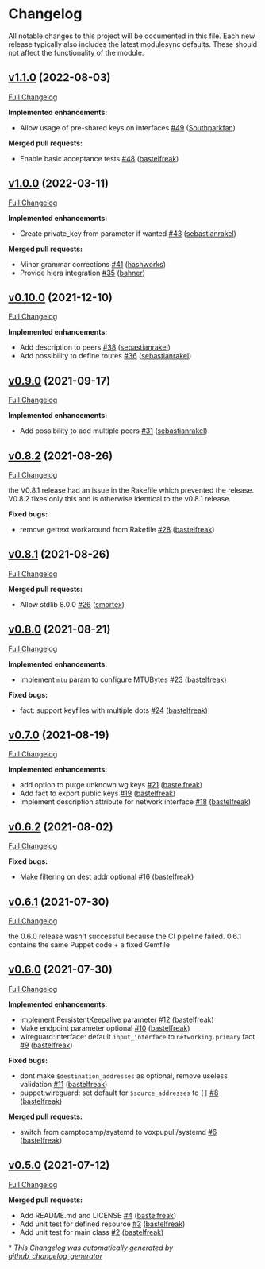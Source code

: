 # Changelog

All notable changes to this project will be documented in this file.
Each new release typically also includes the latest modulesync defaults.
These should not affect the functionality of the module.

## [v1.1.0](https://github.com/voxpupuli/puppet-wireguard/tree/v1.1.0) (2022-08-03)

[Full Changelog](https://github.com/voxpupuli/puppet-wireguard/compare/v1.0.0...v1.1.0)

**Implemented enhancements:**

- Allow usage of pre-shared keys on interfaces [\#49](https://github.com/voxpupuli/puppet-wireguard/pull/49) ([Southparkfan](https://github.com/Southparkfan))

**Merged pull requests:**

- Enable basic acceptance tests [\#48](https://github.com/voxpupuli/puppet-wireguard/pull/48) ([bastelfreak](https://github.com/bastelfreak))

## [v1.0.0](https://github.com/voxpupuli/puppet-wireguard/tree/v1.0.0) (2022-03-11)

[Full Changelog](https://github.com/voxpupuli/puppet-wireguard/compare/v0.10.0...v1.0.0)

**Implemented enhancements:**

- Create private\_key from parameter if wanted [\#43](https://github.com/voxpupuli/puppet-wireguard/pull/43) ([sebastianrakel](https://github.com/sebastianrakel))

**Merged pull requests:**

- Minor grammar corrections [\#41](https://github.com/voxpupuli/puppet-wireguard/pull/41) ([hashworks](https://github.com/hashworks))
- Provide hiera integration [\#35](https://github.com/voxpupuli/puppet-wireguard/pull/35) ([bahner](https://github.com/bahner))

## [v0.10.0](https://github.com/voxpupuli/puppet-wireguard/tree/v0.10.0) (2021-12-10)

[Full Changelog](https://github.com/voxpupuli/puppet-wireguard/compare/v0.9.0...v0.10.0)

**Implemented enhancements:**

- Add description to peers [\#38](https://github.com/voxpupuli/puppet-wireguard/pull/38) ([sebastianrakel](https://github.com/sebastianrakel))
- Add possibility to define routes [\#36](https://github.com/voxpupuli/puppet-wireguard/pull/36) ([sebastianrakel](https://github.com/sebastianrakel))

## [v0.9.0](https://github.com/voxpupuli/puppet-wireguard/tree/v0.9.0) (2021-09-17)

[Full Changelog](https://github.com/voxpupuli/puppet-wireguard/compare/v0.8.2...v0.9.0)

**Implemented enhancements:**

- Add possibility to add multiple peers [\#31](https://github.com/voxpupuli/puppet-wireguard/pull/31) ([sebastianrakel](https://github.com/sebastianrakel))

## [v0.8.2](https://github.com/voxpupuli/puppet-wireguard/tree/v0.8.2) (2021-08-26)

[Full Changelog](https://github.com/voxpupuli/puppet-wireguard/compare/v0.8.1...v0.8.2)

the V0.8.1 release had an issue in the Rakefile which prevented the release. V0.8.2 fixes only this and is otherwise identical to the v0.8.1 release.

**Fixed bugs:**

- remove gettext workaround from Rakefile [\#28](https://github.com/voxpupuli/puppet-wireguard/pull/28) ([bastelfreak](https://github.com/bastelfreak))

## [v0.8.1](https://github.com/voxpupuli/puppet-wireguard/tree/v0.8.1) (2021-08-26)

[Full Changelog](https://github.com/voxpupuli/puppet-wireguard/compare/v0.8.0...v0.8.1)

**Merged pull requests:**

- Allow stdlib 8.0.0 [\#26](https://github.com/voxpupuli/puppet-wireguard/pull/26) ([smortex](https://github.com/smortex))

## [v0.8.0](https://github.com/voxpupuli/puppet-wireguard/tree/v0.8.0) (2021-08-21)

[Full Changelog](https://github.com/voxpupuli/puppet-wireguard/compare/v0.7.0...v0.8.0)

**Implemented enhancements:**

- Implement `mtu` param to configure MTUBytes [\#23](https://github.com/voxpupuli/puppet-wireguard/pull/23) ([bastelfreak](https://github.com/bastelfreak))

**Fixed bugs:**

- fact: support keyfiles with multiple dots [\#24](https://github.com/voxpupuli/puppet-wireguard/pull/24) ([bastelfreak](https://github.com/bastelfreak))

## [v0.7.0](https://github.com/voxpupuli/puppet-wireguard/tree/v0.7.0) (2021-08-19)

[Full Changelog](https://github.com/voxpupuli/puppet-wireguard/compare/v0.6.2...v0.7.0)

**Implemented enhancements:**

- add option to purge unknown wg keys [\#21](https://github.com/voxpupuli/puppet-wireguard/pull/21) ([bastelfreak](https://github.com/bastelfreak))
- Add fact to export public keys [\#19](https://github.com/voxpupuli/puppet-wireguard/pull/19) ([bastelfreak](https://github.com/bastelfreak))
- Implement description attribute for network interface [\#18](https://github.com/voxpupuli/puppet-wireguard/pull/18) ([bastelfreak](https://github.com/bastelfreak))

## [v0.6.2](https://github.com/voxpupuli/puppet-wireguard/tree/v0.6.2) (2021-08-02)

[Full Changelog](https://github.com/voxpupuli/puppet-wireguard/compare/v0.6.1...v0.6.2)

**Fixed bugs:**

- Make filtering on dest addr optional [\#16](https://github.com/voxpupuli/puppet-wireguard/pull/16) ([bastelfreak](https://github.com/bastelfreak))

## [v0.6.1](https://github.com/voxpupuli/puppet-wireguard/tree/v0.6.1) (2021-07-30)

[Full Changelog](https://github.com/voxpupuli/puppet-wireguard/compare/v0.6.0...v0.6.1)

the 0.6.0 release wasn't successful because the CI pipeline failed. 0.6.1 contains the same Puppet code + a fixed Gemfile



## [v0.6.0](https://github.com/voxpupuli/puppet-wireguard/tree/v0.6.0) (2021-07-30)

[Full Changelog](https://github.com/voxpupuli/puppet-wireguard/compare/v0.5.0...v0.6.0)

**Implemented enhancements:**

- Implement PersistentKeepalive parameter [\#12](https://github.com/voxpupuli/puppet-wireguard/pull/12) ([bastelfreak](https://github.com/bastelfreak))
- Make endpoint parameter optional [\#10](https://github.com/voxpupuli/puppet-wireguard/pull/10) ([bastelfreak](https://github.com/bastelfreak))
- wireguard:interface: default `input_interface` to `networking.primary` fact [\#9](https://github.com/voxpupuli/puppet-wireguard/pull/9) ([bastelfreak](https://github.com/bastelfreak))

**Fixed bugs:**

- dont make `$destination_addresses` as optional, remove useless validation [\#11](https://github.com/voxpupuli/puppet-wireguard/pull/11) ([bastelfreak](https://github.com/bastelfreak))
- puppet:wireguard: set default for `$source_addresses` to `[]` [\#8](https://github.com/voxpupuli/puppet-wireguard/pull/8) ([bastelfreak](https://github.com/bastelfreak))

**Merged pull requests:**

- switch from camptocamp/systemd to voxpupuli/systemd [\#6](https://github.com/voxpupuli/puppet-wireguard/pull/6) ([bastelfreak](https://github.com/bastelfreak))

## [v0.5.0](https://github.com/voxpupuli/puppet-wireguard/tree/v0.5.0) (2021-07-12)

[Full Changelog](https://github.com/voxpupuli/puppet-wireguard/compare/79faeed0d4d264d9b78b0f447e6c567b826f8ac9...v0.5.0)

**Merged pull requests:**

- Add README.md and LICENSE [\#4](https://github.com/voxpupuli/puppet-wireguard/pull/4) ([bastelfreak](https://github.com/bastelfreak))
- Add unit test for defined resource [\#3](https://github.com/voxpupuli/puppet-wireguard/pull/3) ([bastelfreak](https://github.com/bastelfreak))
- Add unit test for main class [\#2](https://github.com/voxpupuli/puppet-wireguard/pull/2) ([bastelfreak](https://github.com/bastelfreak))



\* *This Changelog was automatically generated by [github_changelog_generator](https://github.com/github-changelog-generator/github-changelog-generator)*
